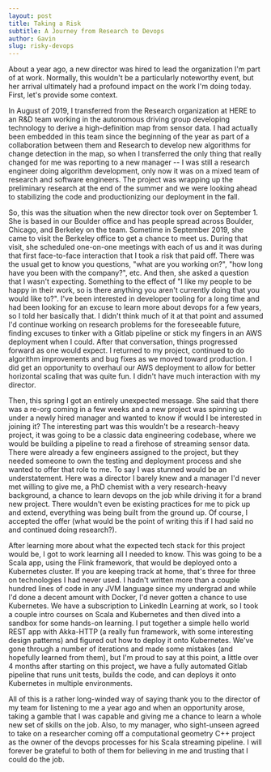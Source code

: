 ```yaml
---
layout: post
title: Taking a Risk
subtitle: A Journey from Research to Devops
author: Gavin
slug: risky-devops
---
```


About a year ago, a new director was hired to lead the organization I'm part of at work. 
Normally, this wouldn't be a particularly noteworthy event, but her arrival ultimately had a profound impact on the work I'm doing today.
First, let's provide some context.
<!--more-->

In August of 2019, I transferred from the Research organization at HERE to an R&D team working in the autonomous driving group developing technology to derive a high-definition map from sensor data.
I had actually been embedded in this team since the beginning of the year as part of a collaboration between them and Research to develop new algorithms for change detection in the map, so when I transferred the only thing that really changed for me was reporting to a new manager -- I was still a research engineer doing algorithm development, only now it was on a mixed team of research and software engineers.
The project was wrapping up the preliminary research at the end of the summer and we were looking ahead to stabilizing the code and productionizing our deployment in the fall. 

So, this was the situation when the new director took over on September 1.
She is based in our Boulder office and has people spread across Boulder, Chicago, and Berkeley on the team.
Sometime in September 2019, she came to visit the Berkeley office to get a chance to meet us.
During that visit, she scheduled one-on-one meetings with each of us and it was during that first face-to-face interaction that I took a risk that paid off.
There was the usual get to know you questions, "what are you working on?", "how long have you been with the company?", etc.
And then, she asked a question that I wasn't expecting.
Something to the effect of "I like my people to be happy in their work, so is there anything you aren't currently doing that you would like to?".
I've been interested in developer tooling for a long time and had been looking for an excuse to learn more about devops for a few years, so I told her basically that.
I didn't think much of it at that point and assumed I'd continue working on research problems for the foreseeable future, finding excuses to tinker with a Gitlab pipeline or stick my fingers in an AWS deployment when I could.
After that conversation, things progressed forward as one would expect.
I returned to my project, continued to do algorithm improvements and bug fixes as we moved toward production.
I did get an opportunity to overhaul our AWS deployment to allow for better horizontal scaling that was quite fun.
I didn't have much interaction with my director.

Then, this spring I got an entirely unexpected message.
She said that there was a re-org coming in a few weeks and a new project was spinning up under a newly hired manager and wanted to know if would I be interested in joining it?
The interesting part was this wouldn't be a research-heavy project, it was going to be a classic data engineering codebase, where we would be building a pipeline to read a firehose of streaming sensor data.
There were already a few engineers assigned to the project, but they needed someone to own the testing and deployment process and she wanted to offer that role to me.
To say I was stunned would be an understatement.
Here was a director I barely knew and a manager I'd never met willing to give me, a PhD chemist with a very research-heavy background, a chance to learn devops on the job while driving it for a brand new project.
There wouldn't even be existing practices for me to pick up and extend, everything was being built from the ground up.
Of course, I accepted the offer (what would be the point of writing this if I had said no and continued doing research?).

After learning more about what the expected tech stack for this project would be, I got to work learning all I needed to know.
This was going to be a Scala app, using the Flink framework, that would be deployed onto a Kubernetes cluster.
If you are keeping track at home, that's three for three on technologies I had never used.
I hadn't written more than a couple hundred lines of code in any JVM language since my undergrad and while I'd done a decent amount with Docker, I'd never gotten a chance to use Kubernetes.
We have a subscription to LinkedIn Learning at work, so I took a couple intro courses on Scala and Kubernetes and then dived into a sandbox for some hands-on learning.
I put together a simple hello world REST app with Akka-HTTP (a really fun framework, with some interesting design patterns) and figured out how to deploy it onto Kubernetes.
We've gone through a number of iterations and made some mistakes (and hopefully learned from them), but I'm proud to say at this point, a little over 4 months after starting on this project, we have a fully automated Gitlab pipeline that runs unit tests, builds the code, and can deploys it onto Kubernetes in multiple environments. 

All of this is a rather long-winded way of saying thank you to the director of my team for listening to me a year ago and when an opportunity arose, taking a gamble that I was capable and giving me a chance to learn a whole new set of skills on the job. 
Also, to my manager, who sight-unseen agreed to take on a researcher coming off a computational geometry C++ project as the owner of the devops processes for his Scala streaming pipeline.
I will forever be grateful to both of them for believing in me and trusting that I could do the job.
